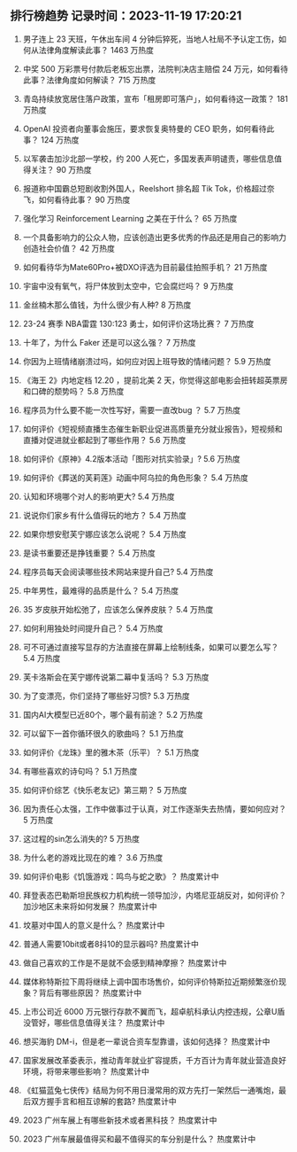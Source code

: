 
## 排行榜趋势 记录时间：2023-11-19 17:20:21
  
  1. 男子连上 23 天班，午休出车间 4 分钟后猝死，当地人社局不予认定工伤，如何从法律角度解读此事？ 1463 万热度
    
  2. 中奖 500 万彩票号付款后老板忘出票，法院判决店主赔偿 24 万元，如何看待此事？法律角度如何解读？ 715 万热度
    
  3. 青岛持续放宽居住落户政策，宣布「租房即可落户」，如何看待这一政策？ 181 万热度
    
  4. OpenAI 投资者向董事会施压，要求恢复奥特曼的 CEO 职务，如何看待此事？ 124 万热度
    
  5. 以军袭击加沙北部一学校，约 200 人死亡，多国发表声明谴责，哪些信息值得关注？ 90 万热度
    
  6. 报道称中国霸总短剧收割外国人，Reelshort 排名超 Tik Tok，价格超过奈飞，如何看待此事？ 90 万热度
    
  7. 强化学习  Reinforcement Learning 之美在于什么？ 65 万热度
    
  8. 一个具备影响力的公众人物，应该创造出更多优秀的作品还是用自己的影响力创造社会价值？ 42 万热度
    
  9. 如何看待华为Mate60Pro+被DXO评选为目前最佳拍照手机？ 21 万热度
    
  10. 宇宙中没有氧气，将尸体放到太空中，它会腐烂吗？ 9 万热度
    
  11. 金丝楠木那么值钱，为什么很少有人种? 8 万热度
    
  12. 23-24 赛季 NBA雷霆 130:123 勇士，如何评价这场比赛？ 7 万热度
    
  13. 十年了，为什么 Faker 还是可以这么强？ 7 万热度
    
  14. 你因为上班情绪崩溃过吗，如何应对因上班导致的情绪问题？ 5.9 万热度
    
  15. 《海王 2》内地定档 12.20 ，提前北美 2 天，你觉得这部电影会扭转超英票房和口碑的颓势吗？ 5.8 万热度
    
  16. 程序员为什么要不能一次性写好，需要一直改bug ？ 5.7 万热度
    
  17. 如何评价《短视频直播生态催生新职业促进高质量充分就业报告》，短视频和直播对促进就业都起到了哪些作用？ 5.6 万热度
    
  18. 如何评价《原神》4.2版本活动「图形对抗实验录」? 5.6 万热度
    
  19. 如何评价《葬送的芙莉莲》动画中阿乌拉的角色形象？ 5.4 万热度
    
  20. 认知和环境哪个对人的影响更大? 5.4 万热度
    
  21. 说说你们家乡有什么值得玩的地方？ 5.4 万热度
    
  22. 如果你想安慰芙宁娜应该怎么说呢？ 5.4 万热度
    
  23. 是读书重要还是挣钱重要？ 5.4 万热度
    
  24. 程序员每天会阅读哪些技术网站来提升自己? 5.4 万热度
    
  25. 中年男性，最难得的品质是什么？ 5.4 万热度
    
  26. 35 岁皮肤开始松弛了，应该怎么保养皮肤？ 5.4 万热度
    
  27. 如何利用独处时间提升自己？ 5.4 万热度
    
  28. 可不可通过直接写显存的方法直接在屏幕上绘制线条，如果可以要怎么写？ 5.4 万热度
    
  29. 芙卡洛斯会在芙宁娜传说第二幕中复活吗？ 5.3 万热度
    
  30. 为了变漂亮，你们坚持了哪些好习惯? 5.3 万热度
    
  31. 国内AI大模型已近80个，哪个最有前途？ 5.2 万热度
    
  32. 可以留下一首你循环很久的歌曲吗？ 5.1 万热度
    
  33. 如何评价《龙珠》里的雅木茶（乐平）？ 5.1 万热度
    
  34. 有哪些喜欢的诗句吗？ 5.1 万热度
    
  35. 如何评价综艺《快乐老友记》第三期？ 5 万热度
    
  36. 因为责任心太强，工作中做事过于认真，对工作逐渐失去热情，要如何应对？ 5 万热度
    
  37. 这过程的sin怎么消失的? 5 万热度
    
  38. 为什么老的游戏比现在的难？ 3.6 万热度
    
  39. 如何评价电影《饥饿游戏：鸣鸟与蛇之歌》？ 热度累计中
    
  40. 拜登表态巴勒斯坦民族权力机构统一领导加沙，内塔尼亚胡反对，如何评价？加沙地区未来将如何发展？ 热度累计中
    
  41. 坟墓对中国人的意义是什么？ 热度累计中
    
  42. 普通人需要10bit或者8抖10的显示器吗? 热度累计中
    
  43. 做自己喜欢的工作是不是就不会感到精神摩擦？ 热度累计中
    
  44. 媒体称特斯拉下周将继续上调中国市场售价，如何评价特斯拉近期频繁涨价现象？背后有哪些原因？ 热度累计中
    
  45. 上市公司近 6000 万元银行存款不翼而飞，超卓航科承认内控违规，公章U盾没管好，哪些信息值得关注？ 热度累计中
    
  46. 想买海豹 DM-i，但是老一辈说合资车型靠谱，该如何选择？ 热度累计中
    
  47. 国家发展改革委表示，推动青年就业扩容提质，千方百计为青年就业营造良好环境，将带来哪些影响？ 热度累计中
    
  48. 《虹猫蓝兔七侠传》结局为何不用日漫常用的双方先打一架然后一通嘴炮，最后双方握手言和相互谅解的套路? 热度累计中
    
  49. 2023 广州车展上有哪些新技术或者黑科技？ 热度累计中
    
  50. 2023 广州车展最值得买和最不值得买的车分别是什么？ 热度累计中
    